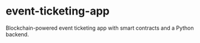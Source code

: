 # event-ticketing-app
Blockchain-powered event ticketing app with smart contracts and a Python backend.
